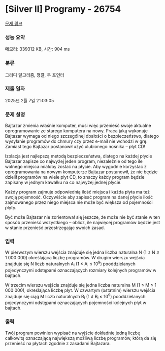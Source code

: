# [Silver II] Programy - 26754 

[문제 링크](https://www.acmicpc.net/problem/26754) 

### 성능 요약

메모리: 339312 KB, 시간: 904 ms

### 분류

그리디 알고리즘, 정렬, 두 포인터

### 제출 일자

2025년 2월 7일 21:03:05

### 문제 설명

<p>Bajtazar zmienia właśnie komputer, musi więc przenieść swoje aktualne oprogramowanie ze starego komputera na nowy. Praca jaką wykonuje Bajtazar wymaga od niego szczególnej dbałości o bezpieczeństwo, dlatego wysyłanie programów do chmury czy przez e-mail nie wchodzi w grę. Zamiast tego Bajtazar postanowił użyć ulubionego nośnika – płyt CD!</p>

<p>Izolacja jest najlepszą metodą bezpieczeństwa, dlatego na każdej płycie Bajtazar zapisze co najwyżej jeden program, niezależnie od tego ile wolnego miejsca miałoby zostać na płycie. Aby wygodnie korzystać z oprogramowania na nowym komputerze Bajtazar postanowił, że nie będzie dzielił programów na wiele płyt CD, to znaczy każdy program będzie zapisany w jednym kawałku na co najwyżej jednej płycie.</p>

<p>Każdy program zajmuje odpowiednią ilość miejsca i każda płyta ma też swoją pojemność. Oczywiście aby zapisać program na danej płycie ilość zajmowanego przez niego miejsca nie może być większa od pojemności płyty.</p>

<p>Być może Bajtazar nie zorientował się jeszcze, że może nie być stanie w ten sposób przenieść wszystkiego – oblicz, ile najwięcej programów będzie jest w stanie przenieść przestrzegając swoich zasad.</p>

### 입력 

 <p>W pierwszym wierszu wejścia znajduje się jedna liczba naturalna N (1 ≤ N ≤ 1 000 000) określająca liczbę programów. W drugim wierszu wejścia znajduje się N liczb naturalnych A<sub>i</sub> (1 ≤ A<sub>i</sub> ≤ 10<sup>9</sup>) pooddzielanych pojedynczymi odstępami oznaczających rozmiary kolejnych programów w bajtach.</p>

<p>W trzecim wierszu wejścia znajduje się jedna liczba naturalna M (1 ≤ M ≤ 1 000 000), określająca liczbę płyt. W czwartym (ostatnim) wierszu wejścia znajduje się ciąg M liczb naturalnych B<sub>i</sub> (1 ≤ B<sub>i</sub> ≤ 10<sup>9</sup>) pooddzielanych pojedynczymi odstępami oznaczających pojemności kolejnych płyt w bajtach.</p>

### 출력 

 <p>Twój program powinien wypisać na wyjście dokładnie jedną liczbę całkowitą oznaczającą największą możliwą liczbę programów, którą da się przenieść na płytach zgodnie z zasadami Bajtazara.</p>

